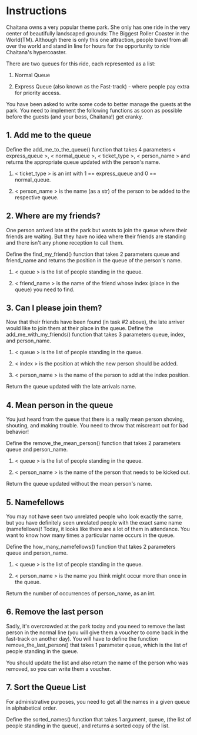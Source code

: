 # Instructions

Chaitana owns a very popular theme park. She only has one ride in the very center of beautifully landscaped grounds: The Biggest Roller Coaster in the World(TM). Although there is only this one attraction, people travel from all over the world and stand in line for hours for the opportunity to ride Chaitana's hypercoaster.

There are two queues for this ride, each represented as a list:

1. Normal Queue

2. Express Queue (also known as the Fast-track) - where people pay extra for priority access.

You have been asked to write some code to better manage the guests at the park. You need to implement the following functions as soon as possible before the guests (and your boss, Chaitana!) get cranky.

## 1. Add me to the queue

Define the add_me_to_the_queue() function that takes 4 parameters < express_queue >, < normal_queue >, < ticket_type >, < person_name > and returns the appropriate queue updated with the person's name.

1. < ticket_type > is an int with 1 == express_queue and 0 == normal_queue.

2. < person_name > is the name (as a str) of the person to be added to the respective queue.

## 2. Where are my friends?

One person arrived late at the park but wants to join the queue where their friends are waiting. But they have no idea where their friends are standing and there isn't any phone reception to call them.

Define the find_my_friend() function that takes 2 parameters queue and friend_name and returns the position in the queue of the person's name.

1. < queue > is the list of people standing in the queue.

2. < friend_name > is the name of the friend whose index (place in the queue) you need to find.

## 3. Can I please join them?

Now that their friends have been found (in task #2 above), the late arriver would like to join them at their place in the queue. Define the add_me_with_my_friends() function that takes 3 parameters queue, index, and person_name.

1. < queue > is the list of people standing in the queue.

2. < index > is the position at which the new person should be added.

3. < person_name > is the name of the person to add at the index position.

Return the queue updated with the late arrivals name.

## 4. Mean person in the queue

You just heard from the queue that there is a really mean person shoving, shouting, and making trouble. You need to throw that miscreant out for bad behavior!

Define the remove_the_mean_person() function that takes 2 parameters queue and person_name.

1. < queue > is the list of people standing in the queue.

2. < person_name > is the name of the person that needs to be kicked out.

Return the queue updated without the mean person's name.

## 5. Namefellows

You may not have seen two unrelated people who look exactly the same, but you have definitely seen unrelated people with the exact same name (namefellows)! Today, it looks like there are a lot of them in attendance. You want to know how many times a particular name occurs in the queue.

Define the how_many_namefellows() function that takes 2 parameters queue and person_name.

1. < queue > is the list of people standing in the queue.

2. < person_name > is the name you think might occur more than once in the queue.

Return the number of occurrences of person_name, as an int.

## 6. Remove the last person

Sadly, it's overcrowded at the park today and you need to remove the last person in the normal line (you will give them a voucher to come back in the fast-track on another day). You will have to define the function remove_the_last_person() that takes 1 parameter queue, which is the list of people standing in the queue.

You should update the list and also return the name of the person who was removed, so you can write them a voucher.

## 7. Sort the Queue List

For administrative purposes, you need to get all the names in a given queue in alphabetical order.

Define the sorted_names() function that takes 1 argument, queue, (the list of people standing in the queue), and returns a sorted copy of the list.
